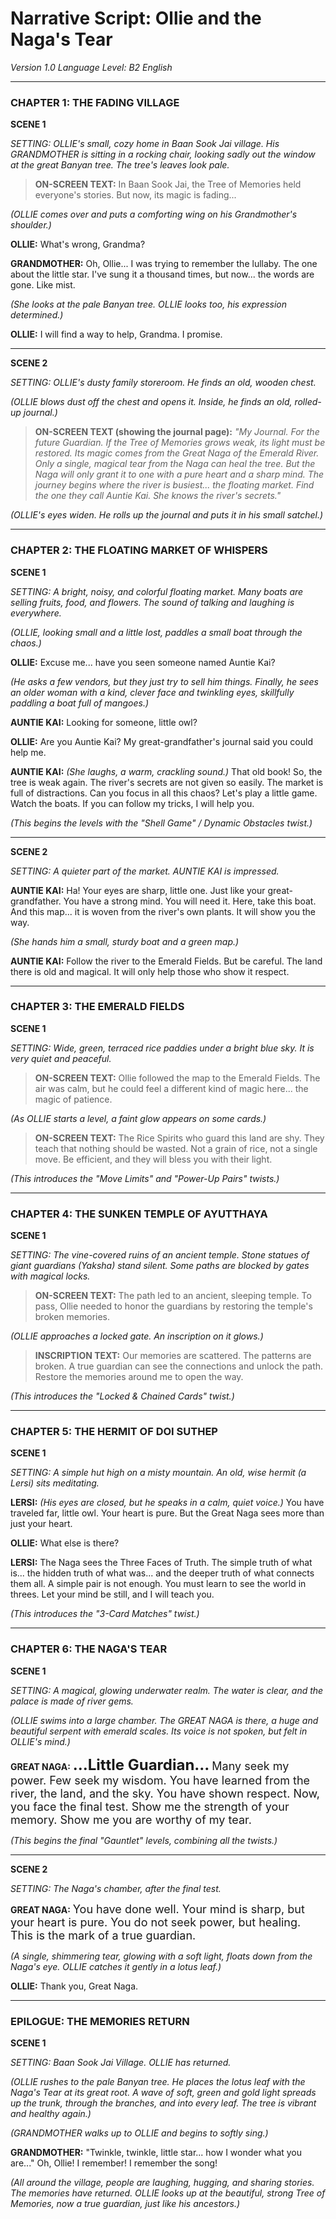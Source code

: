 # Narrative Script: Ollie and the Naga's Tear
*Version 1.0*
*Language Level: B2 English*

---
### **CHAPTER 1: THE FADING VILLAGE**

**SCENE 1**

*SETTING: OLLIE's small, cozy home in Baan Sook Jai village. His GRANDMOTHER is sitting in a rocking chair, looking sadly out the window at the great Banyan tree. The tree's leaves look pale.*

> **ON-SCREEN TEXT:** In Baan Sook Jai, the Tree of Memories held everyone's stories. But now, its magic is fading...

*(OLLIE comes over and puts a comforting wing on his Grandmother's shoulder.)*

**OLLIE:**
What's wrong, Grandma?

**GRANDMOTHER:**
Oh, Ollie... I was trying to remember the lullaby. The one about the little star. I've sung it a thousand times, but now... the words are gone. Like mist.

*(She looks at the pale Banyan tree. OLLIE looks too, his expression determined.)*

**OLLIE:**
I will find a way to help, Grandma. I promise.

---
**SCENE 2**

*SETTING: OLLIE's dusty family storeroom. He finds an old, wooden chest.*

*(OLLIE blows dust off the chest and opens it. Inside, he finds an old, rolled-up journal.)*

> **ON-SCREEN TEXT (showing the journal page):**
> _"My Journal. For the future Guardian._
> _If the Tree of Memories grows weak, its light must be restored. Its magic comes from the Great Naga of the Emerald River. Only a single, magical tear from the Naga can heal the tree. But the Naga will only grant it to one with a pure heart and a sharp mind. The journey begins where the river is busiest... the floating market. Find the one they call Auntie Kai. She knows the river's secrets."_

*(OLLIE's eyes widen. He rolls up the journal and puts it in his small satchel.)*

---
### **CHAPTER 2: THE FLOATING MARKET OF WHISPERS**

**SCENE 1**

*SETTING: A bright, noisy, and colorful floating market. Many boats are selling fruits, food, and flowers. The sound of talking and laughing is everywhere.*

*(OLLIE, looking small and a little lost, paddles a small boat through the chaos.)*

**OLLIE:**
Excuse me... have you seen someone named Auntie Kai?

*(He asks a few vendors, but they just try to sell him things. Finally, he sees an older woman with a kind, clever face and twinkling eyes, skillfully paddling a boat full of mangoes.)*

**AUNTIE KAI:**
Looking for someone, little owl?

**OLLIE:**
Are you Auntie Kai? My great-grandfather's journal said you could help me.

**AUNTIE KAI:**
*(She laughs, a warm, crackling sound.)*
That old book! So, the tree is weak again. The river's secrets are not given so easily. The market is full of distractions. Can you focus in all this chaos? Let's play a little game. Watch the boats. If you can follow my tricks, I will help you.

*(This begins the levels with the "Shell Game" / Dynamic Obstacles twist.)*

---
**SCENE 2**

*SETTING: A quieter part of the market. AUNTIE KAI is impressed.*

**AUNTIE KAI:**
Ha! Your eyes are sharp, little one. Just like your great-grandfather. You have a strong mind. You will need it. Here, take this boat. And this map... it is woven from the river's own plants. It will show you the way.

*(She hands him a small, sturdy boat and a green map.)*

**AUNTIE KAI:**
Follow the river to the Emerald Fields. But be careful. The land there is old and magical. It will only help those who show it respect.

---
### **CHAPTER 3: THE EMERALD FIELDS**

**SCENE 1**

*SETTING: Wide, green, terraced rice paddies under a bright blue sky. It is very quiet and peaceful.*

> **ON-SCREEN TEXT:**
> Ollie followed the map to the Emerald Fields. The air was calm, but he could feel a different kind of magic here... the magic of patience.

*(As OLLIE starts a level, a faint glow appears on some cards.)*

> **ON-SCREEN TEXT:**
> The Rice Spirits who guard this land are shy. They teach that nothing should be wasted. Not a grain of rice, not a single move. Be efficient, and they will bless you with their light.

*(This introduces the "Move Limits" and "Power-Up Pairs" twists.)*

---
### **CHAPTER 4: THE SUNKEN TEMPLE OF AYUTTHAYA**

**SCENE 1**

*SETTING: The vine-covered ruins of an ancient temple. Stone statues of giant guardians (Yaksha) stand silent. Some paths are blocked by gates with magical locks.*

> **ON-SCREEN TEXT:**
> The path led to an ancient, sleeping temple. To pass, Ollie needed to honor the guardians by restoring the temple's broken memories.

*(OLLIE approaches a locked gate. An inscription on it glows.)*

> **INSCRIPTION TEXT:**
> Our memories are scattered. The patterns are broken. A true guardian can see the connections and unlock the path. Restore the memories around me to open the way.

*(This introduces the "Locked & Chained Cards" twist.)*

---
### **CHAPTER 5: THE HERMIT OF DOI SUTHEP**

**SCENE 1**

*SETTING: A simple hut high on a misty mountain. An old, wise hermit (a Lersi) sits meditating.*

**LERSI:**
*(His eyes are closed, but he speaks in a calm, quiet voice.)*
You have traveled far, little owl. Your heart is pure. But the Great Naga sees more than just your heart.

**OLLIE:**
What else is there?

**LERSI:**
The Naga sees the Three Faces of Truth. The simple truth of what is... the hidden truth of what was... and the deeper truth of what connects them all. A simple pair is not enough. You must learn to see the world in threes. Let your mind be still, and I will teach you.

*(This introduces the "3-Card Matches" twist.)*

---
### **CHAPTER 6: THE NAGA'S TEAR**

**SCENE 1**

*SETTING: A magical, glowing underwater realm. The water is clear, and the palace is made of river gems.*

*(OLLIE swims into a large chamber. The GREAT NAGA is there, a huge and beautiful serpent with emerald scales. Its voice is not spoken, but felt in OLLIE's mind.)*

**GREAT NAGA:**
<font size=5><b>...Little Guardian...</b></font>
<font size=4>Many seek my power. Few seek my wisdom. You have learned from the river, the land, and the sky. You have shown respect. Now, you face the final test. Show me the strength of your memory. Show me you are worthy of my tear.</font>

*(This begins the final "Gauntlet" levels, combining all the twists.)*

---
**SCENE 2**

*SETTING: The Naga's chamber, after the final test.*

**GREAT NAGA:**
<font size=4>You have done well. Your mind is sharp, but your heart is pure. You do not seek power, but healing. This is the mark of a true guardian.</font>

*(A single, shimmering tear, glowing with a soft light, floats down from the Naga's eye. OLLIE catches it gently in a lotus leaf.)*

**OLLIE:**
Thank you, Great Naga.

---
### **EPILOGUE: THE MEMORIES RETURN**

**SCENE 1**

*SETTING: Baan Sook Jai Village. OLLIE has returned.*

*(OLLIE rushes to the pale Banyan tree. He places the lotus leaf with the Naga's Tear at its great root. A wave of soft, green and gold light spreads up the trunk, through the branches, and into every leaf. The tree is vibrant and healthy again.)*

*(GRANDMOTHER walks up to OLLIE and begins to softly sing.)*

**GRANDMOTHER:**
"Twinkle, twinkle, little star... how I wonder what you are..." Oh, Ollie! I remember! I remember the song!

*(All around the village, people are laughing, hugging, and sharing stories. The memories have returned. OLLIE looks up at the beautiful, strong Tree of Memories, now a true guardian, just like his ancestors.)*